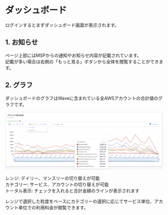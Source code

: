 # ダッシュボード

ログインするとまずダッシュボード画面が表示されます。

## 1. お知らせ

ページ上部にはMSPからの通知やお知らせ内容が記載されています。\
記載が多い場合は右側の「もっと見る」ボタンから全体を閲覧することができます。

## 2. グラフ

ダッシュボードのグラフはWaveに含まれている全AWSアカウントの合計値のグラフです。

![](../../assets/wave/ss_2021-09-08_10.05.03.png)

レンジ: デイリー、マンスリーの切り替えが可能\
カテゴリー: サービス、アカウントの切り替えが可能\
トータル表示: チェックを入れると合計金額のラインが表示されます

レンジで選択した粒度をベースにカテゴリーの選択に応じてサービス単位、アカウント単位での利用料金が閲覧できます。
